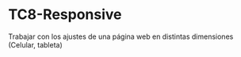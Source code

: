 # TC8-Responsive
Trabajar con los ajustes de una página web en distintas dimensiones (Celular, tableta)
